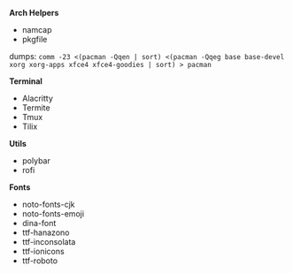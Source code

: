 **Arch Helpers**
+ namcap
+ pkgfile

dumps: `comm -23 <(pacman -Qqen | sort) <(pacman -Qqeg base base-devel xorg xorg-apps xfce4 xfce4-goodies | sort) > pacman`

**Terminal**
+ Alacritty
+ Termite
+ Tmux
+ Tilix

**Utils**
+ polybar
+ rofi

**Fonts**
+ noto-fonts-cjk
+ noto-fonts-emoji
+ dina-font
+ ttf-hanazono
+ ttf-inconsolata
+ ttf-ionicons
+ ttf-roboto

